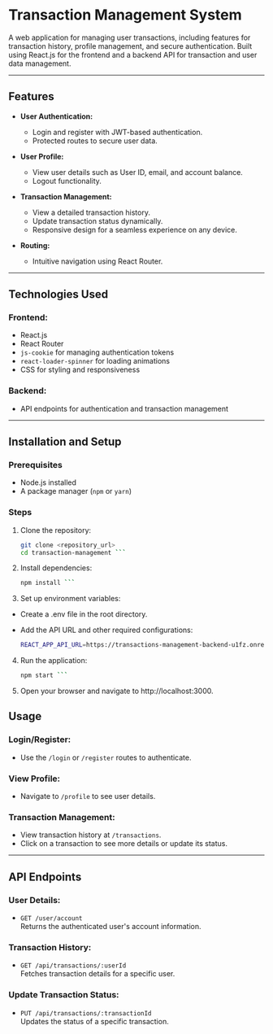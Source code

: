 # **Transaction Management System**

A web application for managing user transactions, including features for transaction history, profile management, and secure authentication. Built using React.js for the frontend and a backend API for transaction and user data management.

---

## **Features**

- **User Authentication:**
  - Login and register with JWT-based authentication.
  - Protected routes to secure user data.

- **User Profile:**
  - View user details such as User ID, email, and account balance.
  - Logout functionality.

- **Transaction Management:**
  - View a detailed transaction history.
  - Update transaction status dynamically.
  - Responsive design for a seamless experience on any device.

- **Routing:**
  - Intuitive navigation using React Router.

---

## **Technologies Used**

### **Frontend:**
- React.js
- React Router
- `js-cookie` for managing authentication tokens
- `react-loader-spinner` for loading animations
- CSS for styling and responsiveness

### **Backend:**
- API endpoints for authentication and transaction management

---

## **Installation and Setup**

### **Prerequisites**
- Node.js installed
- A package manager (`npm` or `yarn`)

### **Steps**

1. Clone the repository:
   ```bash
   git clone <repository_url>
   cd transaction-management ```
2. Install dependencies:

   ```bash
   npm install ```
3. Set up environment variables:
- Create a .env file in the root directory.
- Add the API URL and other required configurations:

   ```bash
   REACT_APP_API_URL=https://transactions-management-backend-u1fz.onrender.com ```
4. Run the application:

   ```bash
   npm start ```
5. Open your browser and navigate to http://localhost:3000.

## **Usage**

### **Login/Register:**
- Use the `/login` or `/register` routes to authenticate.

### **View Profile:**
- Navigate to `/profile` to see user details.

### **Transaction Management:**
- View transaction history at `/transactions`.
- Click on a transaction to see more details or update its status.

---

## **API Endpoints**

### **User Details:**
- `GET /user/account`  
  Returns the authenticated user's account information.

### **Transaction History:**
- `GET /api/transactions/:userId`  
  Fetches transaction details for a specific user.

### **Update Transaction Status:**
- `PUT /api/transactions/:transactionId`  
  Updates the status of a specific transaction.

